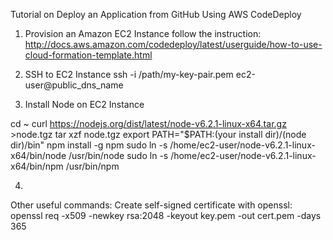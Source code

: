 Tutorial on Deploy an Application from GitHub Using AWS CodeDeploy

1. Provision an Amazon EC2 Instance follow the instruction: http://docs.aws.amazon.com/codedeploy/latest/userguide/how-to-use-cloud-formation-template.html

2. SSH to EC2 Instance
  ssh -i /path/my-key-pair.pem ec2-user@public_dns_name

3. Install Node on EC2 Instance
  <!-- sudo yum update -->
  cd ~
  curl https://nodejs.org/dist/latest/node-v6.2.1-linux-x64.tar.gz >node.tgz
  tar xzf node.tgz
  export PATH="$PATH:(your install dir)/(node dir)/bin"
  npm install -g npm
  sudo ln -s /home/ec2-user/node-v6.2.1-linux-x64/bin/node /usr/bin/node
  sudo ln -s /home/ec2-user/node-v6.2.1-linux-x64/bin/npm /usr/bin/npm

4.


Other useful commands:
  Create self-signed certificate with openssl:
    openssl req -x509 -newkey rsa:2048 -keyout key.pem -out cert.pem -days 365
    
